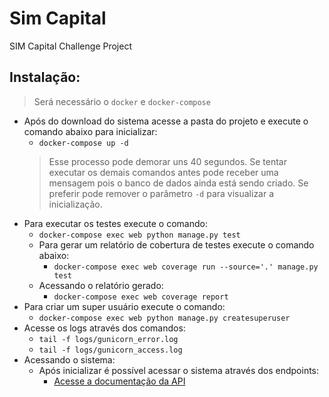 # Sim Capital
SIM Capital Challenge Project


## Instalação:
> Será necessário o `docker` e `docker-compose`

- Após do download do sistema acesse a pasta do projeto e execute o comando abaixo para inicializar:
    - `docker-compose up -d`
    > Esse processo pode demorar uns 40 segundos. Se tentar executar os demais comandos antes pode receber uma mensagem pois o banco de dados ainda está sendo criado.
    > Se preferir pode remover o parâmetro `-d` para visualizar a inicialização.
- Para executar os testes execute o comando:
    - `docker-compose exec web python manage.py test`
    - Para gerar um relatório de cobertura de testes execute o comando abaixo:
        - `docker-compose exec web coverage run --source='.' manage.py test`
    - Acessando o relatório gerado:
        - `docker-compose exec web coverage report`
- Para criar um super usuário execute o comando:
    - `docker-compose exec web python manage.py createsuperuser`
- Acesse os logs através dos comandos:
    - `tail -f logs/gunicorn_error.log`
    - `tail -f logs/gunicorn_access.log`
- Acessando o sistema:
    - Após inicializar é possível acessar o sistema através dos endpoints:
        - [Acesse a documentação da API](https://github.com/gilsonbp/simcapital/wiki)